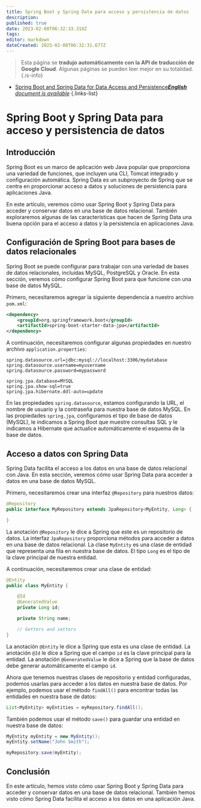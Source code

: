 ```yaml
---
title: Spring Boot y Spring Data para acceso y persistencia de datos
description: 
published: true
date: 2023-02-08T06:32:33.318Z
tags: 
editor: markdown
dateCreated: 2023-02-08T06:32:31.677Z
---
```


> Esta página se **tradujo automáticamente con la API de traducción de Google Cloud**.
Algunas páginas se pueden leer mejor en su totalidad.{.is-info}



- [Spring Boot and Spring Data for Data Access and Persistence***English** document is available*](/en/Knowledge-base/Spring-Boot/spring-boot-and-spring-data-for-data-access-and-persistence)
{.links-list}


# Spring Boot y Spring Data para acceso y persistencia de datos

## Introducción

Spring Boot es un marco de aplicación web Java popular que proporciona una variedad de funciones, que incluyen una CLI, Tomcat integrado y configuración automática. Spring Data es un subproyecto de Spring que se centra en proporcionar acceso a datos y soluciones de persistencia para aplicaciones Java.

En este artículo, veremos cómo usar Spring Boot y Spring Data para acceder y conservar datos en una base de datos relacional. También exploraremos algunas de las características que hacen de Spring Data una buena opción para el acceso a datos y la persistencia en aplicaciones Java.

## Configuración de Spring Boot para bases de datos relacionales

Spring Boot se puede configurar para trabajar con una variedad de bases de datos relacionales, incluidas MySQL, PostgreSQL y Oracle. En esta sección, veremos cómo configurar Spring Boot para que funcione con una base de datos MySQL.

Primero, necesitaremos agregar la siguiente dependencia a nuestro archivo `pom.xml`:

```xml
<dependency>
    <groupId>org.springframework.boot</groupId>
    <artifactId>spring-boot-starter-data-jpa</artifactId>
</dependency>
```

A continuación, necesitaremos configurar algunas propiedades en nuestro archivo `application.properties`:

```properties
spring.datasource.url=jdbc:mysql://localhost:3306/mydatabase
spring.datasource.username=myusername
spring.datasource.password=mypassword

spring.jpa.database=MYSQL
spring.jpa.show-sql=true
spring.jpa.hibernate.ddl-auto=update
```

En las propiedades `spring.datasource`, estamos configurando la URL, el nombre de usuario y la contraseña para nuestra base de datos MySQL. En las propiedades `spring.jpa`, configuramos el tipo de base de datos (MySQL), le indicamos a Spring Boot que muestre consultas SQL y le indicamos a Hibernate que actualice automáticamente el esquema de la base de datos.

## Acceso a datos con Spring Data

Spring Data facilita el acceso a los datos en una base de datos relacional con Java. En esta sección, veremos cómo usar Spring Data para acceder a datos en una base de datos MySQL.

Primero, necesitaremos crear una interfaz `@Repository` para nuestros datos:

```java
@Repository
public interface MyRepository extends JpaRepository<MyEntity, Long> {

}
```

La anotación `@Repository` le dice a Spring que este es un repositorio de datos. La interfaz `JpaRepository` proporciona métodos para acceder a datos en una base de datos relacional. La clase `MyEntity` es una clase de entidad que representa una fila en nuestra base de datos. El tipo `Long` es el tipo de la clave principal de nuestra entidad.

A continuación, necesitaremos crear una clase de entidad:

```java
@Entity
public class MyEntity {

    @Id
    @GeneratedValue
    private Long id;

    private String name;

    // Getters and setters
}
```

La anotación `@Entity` le dice a Spring que esta es una clase de entidad. La anotación `@Id` le dice a Spring que el campo `id` es la clave principal para la entidad. La anotación `@GeneratedValue` le dice a Spring que la base de datos debe generar automáticamente el campo `id`.

Ahora que tenemos nuestras clases de repositorio y entidad configuradas, podemos usarlas para acceder a los datos en nuestra base de datos. Por ejemplo, podemos usar el método `findAll()` para encontrar todas las entidades en nuestra base de datos:

```java
List<MyEntity> myEntities = myRepository.findAll();
```

También podemos usar el método `save()` para guardar una entidad en nuestra base de datos:

```java
MyEntity myEntity = new MyEntity();
myEntity.setName("John Smith");

myRepository.save(myEntity);
```

## Conclusión

En este artículo, hemos visto cómo usar Spring Boot y Spring Data para acceder y conservar datos en una base de datos relacional. También hemos visto cómo Spring Data facilita el acceso a los datos en una aplicación Java.